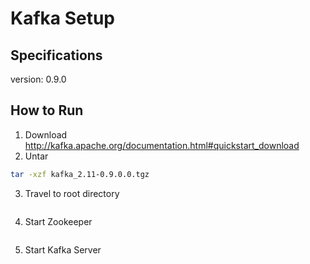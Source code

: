 # Kafka Setup
## Specifications
version: 0.9.0
## How to Run
1. Download
http://kafka.apache.org/documentation.html#quickstart_download
2. Untar
```bash 
tar -xzf kafka_2.11-0.9.0.0.tgz
```
3. Travel to root directory
```bash cd kafka_2.11-0.9.0.0
```
4. Start Zookeeper
```bash bin/zookeeper-server-start.sh config/zookeeper.properties
```
5. Start Kafka Server
```bash bin/kafka-server-start.sh config/server.properties
```